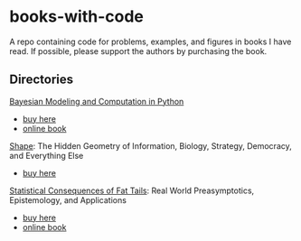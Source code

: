 # books-with-code
A repo containing code for problems, examples, and figures in books I have read. If possible, please support the authors by purchasing the book.

## Directories

[Bayesian Modeling and Computation in Python](/bmcp/)
- [buy here](https://www.amazon.com/Bayesian-Modeling-Computation-Chapman-Statistical/dp/036789436X?_encoding=UTF8&camp=1789&creative=9325&linkCode=ur2&tag=storypodca-20&linkId=2P4S6EY6B462X4AR)
- [online book](https://bayesiancomputationbook.com/welcome.html)

[Shape](/shape/): The Hidden Geometry of Information, Biology, Strategy, Democracy, and Everything Else
- [buy here](https://www.amazon.com/dp/B08PF965W9/ref=dp-kindle-redirect?_encoding=UTF8&btkr=1)

[Statistical Consequences of Fat Tails](/sqft/): Real World Preasymptotics, Epistemology, and Applications
- [buy here](https://www.amazon.com/Statistical-Consequences-Fat-Tails-Preasymptotics/dp/1544508050/ref=sr_1_2?gclid=Cj0KCQjwrs2XBhDjARIsAHVymmT_Clle_NAx9bg6DPVVib2Phj0X8RoC-TIhJp95t9-EYcIJd7zn62MaAiJaEALw_wcB&hvadid=441889148076&hvdev=c&hvlocphy=9031352&hvnetw=g&hvqmt=e&hvrand=8088910463917810661&hvtargid=kwd-935494002884&hydadcr=7436_9611128&keywords=statistical+consequences+of+fat+tails&qid=1660145374&sr=8-2)
- [online book](https://arxiv.org/abs/2001.10488)
